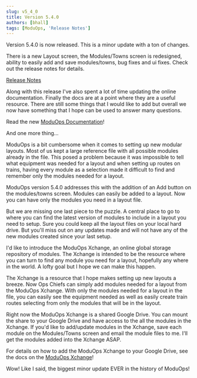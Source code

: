 ```yaml
---
slug: v5_4_0
title: Version 5.4.0
authors: [bhall]
tags: [ModuOps, 'Release Notes']
---
```


Version 5.4.0 is now released. This is a minor update with a ton of changes.

There is a new Layout screen, the Modules/Towns screen is redesigned, ability to easily add and save modules/towns, bug fixes and ui fixes. Check out the release notes for details.

<!-- truncate -->

[Release Notes](/docs/releaseNotes)

Along with this release I've also spent a lot of time updating the online documentation. Finally the docs are at a point where they are a useful resource. There are still some things that I would like to add but overall we now have something that I hope can be used to answer many questions.

Read the new [ModuOps Documentation](/docs)!

And one more thing...

ModuOps is a bit cumbersome when it comes to setting up new modular layouts. Most of us kept a large reference file with all possible modules already in the file. This posed a problem because it was impossible to tell what equipment was needed for a layout and when setting up routes on trains, having every module as a selection made it difficult to find and remember only the modules needed for a layout.

ModuOps version 5.4.0 addresses this with the addition of an Add button on the modules/towns screen. Modules can easily be added to a layout. Now you can have only the modules you need in a layout file.

But we are missing one last piece to the puzzle. A central place to go to where you can find the latest version of modules to include in a layout you need to setup. Sure you could keep all the layout files on your local hard drive. But you'll miss out on any updates made and will not have any of the new modules created since your last setup.

I'd like to introduce the ModuOps Xchange, an online global storage repository of modules. The Xchange is intended to be the resource where you can turn to find any module you need for a layout, hopefully any where in the world. A lofty goal but I hope we can make this happen.

The Xchange is a resource that I hope makes setting up new layouts a breeze. Now Ops Chiefs can simply add modules needed for a layout from the ModuOps Xchange. With only the modules needed for a layout in the file, you can easily see the equipment needed as well as easily create train routes selecting from only the modules that will be in the layout.

Right now the ModuOps Xchange is a shared Google Drive. You can mount the share to your Google Drive and have access to the all the modules in the Xchange. If you'd like to add/update modules in the Xchange, save each module on the Modules/Towns screen and email the module files to me. I'll get the modules added into the Xchange ASAP.

For details on how to add the ModuOps Xchange to your Google Drive, see the docs on the [ModuOps Xchange](/docs/xchange)!

Wow! Like I said, the biggest minor update EVER in the history of ModuOps!

